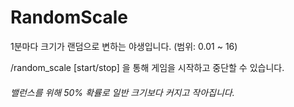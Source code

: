 # RandomScale
1분마다 크기가 랜덤으로 변하는 야생입니다. (범위: 0.01 ~ 16)

/random_scale [start/stop] 을 통해 게임을 시작하고 중단할 수 있습니다.

###### 밸런스를 위해 50% 확률로 일반 크기보다 커지고 작아집니다.
